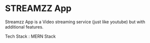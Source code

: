 # STREAMZZ App

Streamzz App is a Video streaming service (just like youtube) but with additional features.

Tech Stack : MERN Stack

